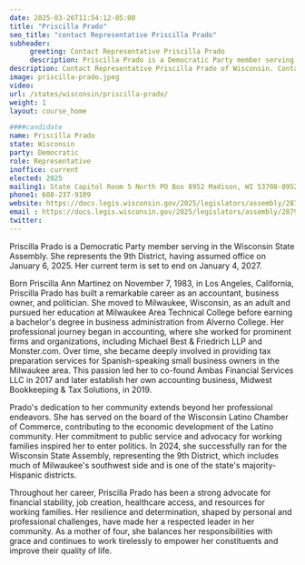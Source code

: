 ```yaml
---
date: 2025-03-26T11:54:12-05:00
title: "Priscilla Prado"
seo_title: "contact Representative Priscilla Prado"
subheader:
     greeting: Contact Representative Priscilla Prado
     description: Priscilla Prado is a Democratic Party member serving in the Wisconsin State Assembly. She represents the 9th District, having assumed office on January 6, 2025. Her current term is set to end on January 4, 2027.
description: Contact Representative Priscilla Prado of Wisconsin. Contact information for Priscilla Prado includes email address, phone number, and mailing address.
image: priscilla-prado.jpeg
video:
url: /states/wisconsin/priscilla-prado/
weight: 1
layout: course_home

####candidate
name: Priscilla Prado
state: Wisconsin
party: Democratic
role: Representative
inoffice: current
elected: 2025
mailing1: State Capitol Room 5 North PO Box 8952 Madison, WI 53708-8952
phone1: 608-237-9109
website: https://docs.legis.wisconsin.gov/2025/legislators/assembly/2879/
email : https://docs.legis.wisconsin.gov/2025/legislators/assembly/2879/
twitter: 
---
```

Priscilla Prado is a Democratic Party member serving in the Wisconsin State Assembly. She represents the 9th District, having assumed office on January 6, 2025. Her current term is set to end on January 4, 2027.

Born Priscilla Ann Martinez on November 7, 1983, in Los Angeles, California, Priscilla Prado has built a remarkable career as an accountant, business owner, and politician. She moved to Milwaukee, Wisconsin, as an adult and pursued her education at Milwaukee Area Technical College before earning a bachelor's degree in business administration from Alverno College. Her professional journey began in accounting, where she worked for prominent firms and organizations, including Michael Best & Friedrich LLP and Monster.com. Over time, she became deeply involved in providing tax preparation services for Spanish-speaking small business owners in the Milwaukee area. This passion led her to co-found Ambas Financial Services LLC in 2017 and later establish her own accounting business, Midwest Bookkeeping & Tax Solutions, in 2019.

Prado's dedication to her community extends beyond her professional endeavors. She has served on the board of the Wisconsin Latino Chamber of Commerce, contributing to the economic development of the Latino community. Her commitment to public service and advocacy for working families inspired her to enter politics. In 2024, she successfully ran for the Wisconsin State Assembly, representing the 9th District, which includes much of Milwaukee's southwest side and is one of the state's majority-Hispanic districts.

Throughout her career, Priscilla Prado has been a strong advocate for financial stability, job creation, healthcare access, and resources for working families. Her resilience and determination, shaped by personal and professional challenges, have made her a respected leader in her community. As a mother of four, she balances her responsibilities with grace and continues to work tirelessly to empower her constituents and improve their quality of life.
